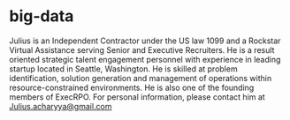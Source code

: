 # big-data
Julius is an Independent Contractor under the US law 1099 and a Rockstar Virtual Assistance serving Senior and Executive Recruiters. He is a result oriented strategic talent engagement personnel with experience in leading startup located in Seattle, Washington. He is skilled at problem identification, solution generation and management of operations within resource-constrained environments. He is also one of the founding members of ExecRPO. For personal information, please contact him at Julius.acharyya@gmail.com
